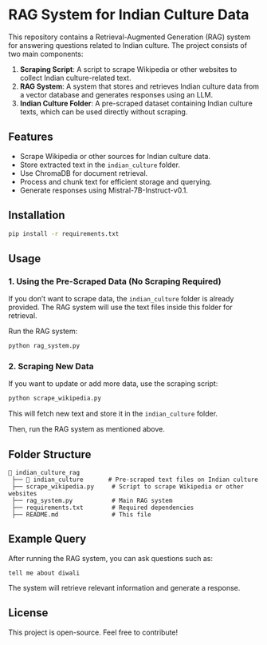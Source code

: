 # RAG System for Indian Culture Data

This repository contains a Retrieval-Augmented Generation (RAG) system for answering questions related to Indian culture. The project consists of two main components:

1. **Scraping Script**: A script to scrape Wikipedia or other websites to collect Indian culture-related text.
2. **RAG System**: A system that stores and retrieves Indian culture data from a vector database and generates responses using an LLM.
3. **Indian Culture Folder**: A pre-scraped dataset containing Indian culture texts, which can be used directly without scraping.

## Features
- Scrape Wikipedia or other sources for Indian culture data.
- Store extracted text in the `indian_culture` folder.
- Use ChromaDB for document retrieval.
- Process and chunk text for efficient storage and querying.
- Generate responses using Mistral-7B-Instruct-v0.1.

## Installation
```bash
pip install -r requirements.txt
```

## Usage

### 1. Using the Pre-Scraped Data (No Scraping Required)
If you don’t want to scrape data, the `indian_culture` folder is already provided. The RAG system will use the text files inside this folder for retrieval.

Run the RAG system:
```bash
python rag_system.py
```

### 2. Scraping New Data
If you want to update or add more data, use the scraping script:
```bash
python scrape_wikipedia.py
```
This will fetch new text and store it in the `indian_culture` folder.

Then, run the RAG system as mentioned above.

## Folder Structure
```
📂 indian_culture_rag
 ├── 📂 indian_culture       # Pre-scraped text files on Indian culture
 ├── scrape_wikipedia.py     # Script to scrape Wikipedia or other websites
 ├── rag_system.py           # Main RAG system
 ├── requirements.txt        # Required dependencies
 ├── README.md               # This file
```

## Example Query
After running the RAG system, you can ask questions such as:
```
tell me about diwali
```
The system will retrieve relevant information and generate a response.

## License
This project is open-source. Feel free to contribute!
